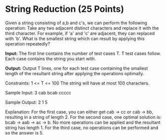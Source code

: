 String Reduction (25 Points)
============================

Given a string consisting of a,b and c's, we can perform the following operation: Take any two adjacent distinct characters and replace it with the third character. For example, if 'a' and 'c' are adjacent, they can replaced with 'b'. What is the smallest string which can result by applying this operation repeatedly?

**Input:**
The first line contains the number of test cases T. T test cases follow. Each case contains the string you start with.

**Output:**
Output T lines, one for each test case containing the smallest length of the resultant string after applying the operations optimally.

Constraints:
1 <= T <= 100
The string will have at most 100 characters.

Sample Input:
3
cab
bcab
ccccc

Sample Output:
2
1
5

Explanation:
For the first case, you can either get cab -> cc or cab -> bb, resulting in a string of length 2.
For the second case, one optimal solution is: bcab -> aab -> ac -> b. No more operations can be applied and the resultant string has length 1.
For the third case, no operations can be performed and so the answer is 5.


